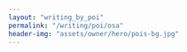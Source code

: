 ```yaml
---
layout: "writing_by_poi"
permalink: "/writing/poi/osa"
header-img: "assets/owner/hero/pois-bg.jpg"
---
```

